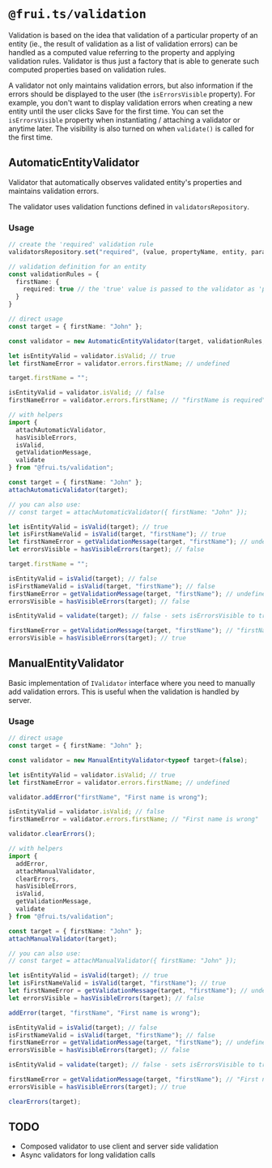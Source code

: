 # `@frui.ts/validation`

Validation is based on the idea that validation of a particular property of an entity (ie., the result of validation as a list of validation errors) can be handled as a computed value referring to the property and applying validation rules. Validator is thus just a factory that is able to generate such computed properties based on validation rules.

A validator not only maintains validation errors, but also information if the errors should be displayed to the user (the `isErrorsVisible` property). For example, you don't want to display validation errors when creating a new entity until the user clicks Save for the first time. You can set the `isErrorsVisible` property when instantiating / attaching a validator or anytime later. The visibility is also turned on when `validate()` is called for the first time.

## AutomaticEntityValidator

Validator that automatically observes validated entity's properties and maintains validation errors.

The validator uses validation functions defined in `validatorsRepository`.

### Usage

```ts
// create the 'required' validation rule
validatorsRepository.set("required", (value, propertyName, entity, params) => (value == null) ? undefined : `${propertyName} is required.`);
```


```ts
// validation definition for an entity
const validationRules = {
  firstName: {
    required: true // the 'true' value is passed to the validator as 'params'
  }
}
```

```ts
// direct usage
const target = { firstName: "John" };

const validator = new AutomaticEntityValidator(target, validationRules, false);

let isEntityValid = validator.isValid; // true
let firstNameError = validator.errors.firstName; // undefined

target.firstName = "";

isEntityValid = validator.isValid; // false
firstNameError = validator.errors.firstName; // "firstName is required"
```

```ts
// with helpers
import {
  attachAutomaticValidator,
  hasVisibleErrors,
  isValid,
  getValidationMessage,
  validate
} from "@frui.ts/validation";

const target = { firstName: "John" };
attachAutomaticValidator(target);

// you can also use:
// const target = attachAutomaticValidator({ firstName: "John" });

let isEntityValid = isValid(target); // true
let isFirstNameValid = isValid(target, "firstName"); // true
let firstNameError = getValidationMessage(target, "firstName"); // undefined
let errorsVisible = hasVisibleErrors(target); // false

target.firstName = "";

isEntityValid = isValid(target); // false
isFirstNameValid = isValid(target, "firstName"); // false
firstNameError = getValidationMessage(target, "firstName"); // undefined!! - the field is not valid
errorsVisible = hasVisibleErrors(target); // false

isEntityValid = validate(target); // false - sets isErrorsVisible to true and returns isValid value

firstNameError = getValidationMessage(target, "firstName"); // "firstName is required"
errorsVisible = hasVisibleErrors(target); // true
```

## ManualEntityValidator

Basic implementation of `IValidator` interface where you need to manually add validation errors. This is useful when the validation is handled by server.

### Usage

```ts
// direct usage
const target = { firstName: "John" };

const validator = new ManualEntityValidator<typeof target>(false);

let isEntityValid = validator.isValid; // true
let firstNameError = validator.errors.firstName; // undefined

validator.addError("firstName", "First name is wrong");

isEntityValid = validator.isValid; // false
firstNameError = validator.errors.firstName; // "First name is wrong"

validator.clearErrors();
```

```ts
// with helpers
import {
  addError,
  attachManualValidator,
  clearErrors,
  hasVisibleErrors,
  isValid,
  getValidationMessage,
  validate
} from "@frui.ts/validation";

const target = { firstName: "John" };
attachManualValidator(target);

// you can also use:
// const target = attachManualValidator({ firstName: "John" });

let isEntityValid = isValid(target); // true
let isFirstNameValid = isValid(target, "firstName"); // true
let firstNameError = getValidationMessage(target, "firstName"); // undefined
let errorsVisible = hasVisibleErrors(target); // false

addError(target, "firstName", "First name is wrong");

isEntityValid = isValid(target); // false
isFirstNameValid = isValid(target, "firstName"); // false
firstNameError = getValidationMessage(target, "firstName"); // undefined!! - the field is not valid
errorsVisible = hasVisibleErrors(target); // false

isEntityValid = validate(target); // false - sets isErrorsVisible to true and returns isValid value

firstNameError = getValidationMessage(target, "firstName"); // "First name is wrong"
errorsVisible = hasVisibleErrors(target); // true

clearErrors(target);
```

## TODO
 - Composed validator to use client and server side validation
 - Async validators for long validation calls
